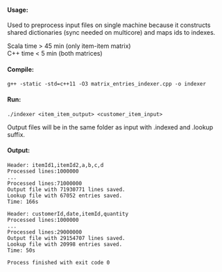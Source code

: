 #### Usage:

Used to preprocess input files on single machine because it constructs shared dictionaries (sync needed on multicore) and maps ids to indexes. 

Scala time > 45 min (only item-item matrix)\
C++   time < 5 min  (both matrices)

#### Compile:

```g++ -static -std=c++11 -O3 matrix_entries_indexer.cpp -o indexer```

#### Run:

```./indexer <item_item_output> <customer_item_input>```

Output files will be in the same folder as input with .indexed and .lookup suffix.

#### Output:
```
Header: itemId1,itemId2,a,b,c,d
Processed lines:1000000
...
Processed lines:71000000
Output file with 71930771 lines saved.
Lookup file with 67052 entries saved.
Time: 166s

Header: customerId,date,itemId,quantity
Processed lines:1000000
...
Processed lines:29000000
Output file with 29154707 lines saved.
Lookup file with 20998 entries saved.
Time: 50s

Process finished with exit code 0
```